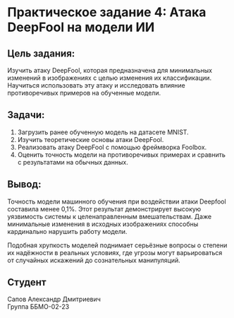 # Практическое задание 4: Атака DeepFool на модели ИИ


## Цель задания:

Изучить атаку DeepFool, которая предназначена для минимальных изменений в изображениях с
целью изменения их классификации. Научиться использовать эту атаку и исследовать влияние
противоречивых примеров на обученные модели.

## Задачи:

1. Загрузить ранее обученную модель на датасете MNIST.
2. Изучить теоретические основы атаки DeepFool.
3. Реализовать атаку DeepFool с помощью фреймворка Foolbox.
4. Оценить точность модели на противоречивых примерах и сравнить с результатами на обычных данных.

## Вывод:

Точность модели машинного обучения при воздействии атаки Deepfool составила менее 0,1%. Этот результат демонстрирует высокую уязвимость системы к целенаправленным вмешательствам. Даже минимальные изменения в исходных изображениях способны кардинально нарушить работу модели.

Подобная хрупкость моделей поднимает серьёзные вопросы о степени их надёжности в реальных условиях, где угрозы могут варьироваться от случайных искажений до сознательных манипуляций.

## Студент

Сапов Александр Дмитриевич\
Группа ББМО-02-23
